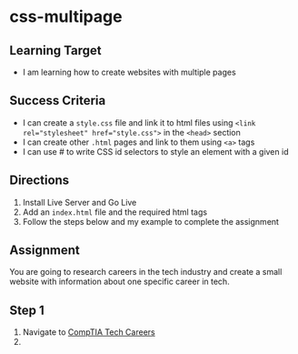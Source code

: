 # css-multipage

## Learning Target
- I am learning how to create websites with multiple pages

## Success Criteria
- I can create a ```style.css``` file and link it to html files using ```<link rel="stylesheet" href="style.css">``` in the ```<head>``` section
- I can create other ```.html``` pages and link to them using ```<a>``` tags
- I can use # to write CSS id selectors to style an element with a given id



## Directions
1. Install Live Server and Go Live
2. Add an ```index.html``` file and the required html tags
3. Follow the steps below and my example to complete the assignment

## Assignment
You are going to research careers in the tech industry and create a small website with information about one specific career in tech.

## Step 1
1. Navigate to [CompTIA Tech Careers](https://www.comptia.org/en-us/explore-careers/job-roles/?page=1&category=all)
2. 
